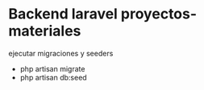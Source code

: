 # Backend laravel proyectos-materiales

ejecutar migraciones y seeders

-   php artisan migrate
-   php artisan db:seed
